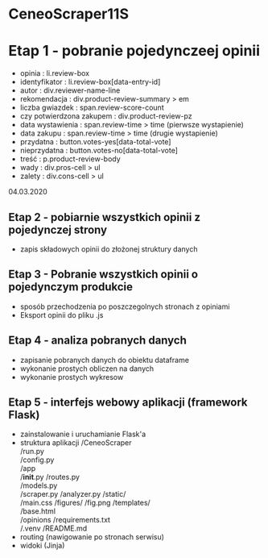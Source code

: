 # CeneoScraper11S
# Etap 1 - pobranie pojedynczeej opinii 
- opinia    : li.review-box
- identyfikator : li.review-box[data-entry-id]
- autor     : div.reviewer-name-line
- rekomendacja      : div.product-review-summary > em
- liczba gwiazdek       :  span.review-score-count
- czy potwierdzona zakupem  :  div.product-review-pz
- data wystawienia      : span.review-time > time  (pierwsze wystapienie)
- data zakupu       :  span.review-time > time  (drugie wystapienie)
- przydatna     : button.votes-yes[data-total-vote]
- nieprzydatna      : button.votes-no[data-total-vote]
- treść     : p.product-review-body
- wady      : div.pros-cell > ul
- zalety    : div.cons-cell > ul

04.03.2020

## Etap 2 - pobiarnie wszystkich opinii z pojedynczej strony
- zapis składowych opinii do złożonej struktury danych
## Etap 3 - Pobranie wszystkich opinii o pojedynczym produkcie
- sposób przechodzenia po poszczegolnych stronach z opiniami
- Eksport opinii do pliku .js
## Etap 4 - analiza pobranych danych
- zapisanie pobranych danych do obiektu dataframe
- wykonanie prostych obliczen na danych
- wykonanie prostych wykresow

## Etap 5 - interfejs webowy aplikacji (framework Flask)
- zainstalowanie i uruchamianie Flask'a
- struktura aplikacji
    /CeneoScraper  
        /run.py  
        /config.py  
        /app  
            /__init__.py
            /routes.py  
            /models.py  
            /scraper.py
            /analyzer.py
            /static/  
                /main.css
                /figures/
                    /fig.png
            /templates/  
                /base.html  
            /opinions
        /requirements.txt  
        /.venv
        /README.md
- routing (nawigowanie po stronach serwisu)
- widoki (Jinja)
